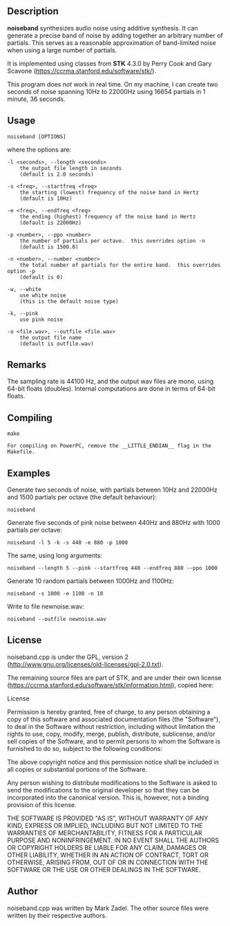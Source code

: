 
## Description

**noiseband** synthesizes audio noise using additive synthesis.  It can
generate a precise band of noise by adding together an arbitrary number of
partials.  This serves as a reasonable approximation of band-limited noise when
using a large number of partials.

It is implemented using classes from **STK** 4.3.0 by Perry Cook and Gary
Scavone (<https://ccrma.stanford.edu/software/stk/>).

This program does *not* work in real time.  On my machine, I can create two
seconds of noise spanning 10Hz to 22000Hz using 16654 partials in 1 minute, 36
seconds.

## Usage

    noiseband [OPTIONS]

where the options are:

    -l <seconds>, --length <seconds>
        the output file length in seconds
        (default is 2.0 seconds)

    -s <freq>, --startfreq <freq>
        the starting (lowest) frequency of the noise band in Hertz
        (default is 10Hz)

    -e <freq>, --endfreq <freq>
        the ending (highest) frequency of the noise band in Hertz
        (default is 22000Hz)

    -p <number>, --ppo <number>
        the number of partials per octave.  this overrides option -n
        (default is 1500.0)

    -n <number>, --number <number>
        the total number of partials for the entire band.  this overrides option -p
        (default is 0)

    -w, --white
        use white noise
        (this is the default noise type)

    -k, --pink
        use pink noise

    -o <file.wav>, --outfile <file.wav>
        the output file name
        (default is outfile.wav)


## Remarks

The sampling rate is 44100 Hz, and the output wav files are mono, using 64-bit
floats  (doubles).  Internal computations are done in terms of 64-bit floats.

## Compiling

    make

    For compiling on PowerPC, remove the __LITTLE_ENDIAN__ flag in the Makefile.

## Examples

Generate two seconds of noise, with partials between 10Hz and 22000Hz and 1500
partials per octave (the default behaviour):

    noiseband

Generate five seconds of pink noise between 440Hz and 880Hz with 1000 partials
per octave:

    noiseband -l 5 -k -s 440 -e 880 -p 1000

The same, using long arguments:

    noiseband --length 5 --pink --startfreq 440 --endfreq 880 --ppo 1000

Generate 10 random partials between 1000Hz and 1100Hz:

    noiseband -s 1000 -e 1100 -n 10

Write to file newnoise.wav:

    noiseband --outfile newnoise.wav


## License

noiseband.cpp is under the GPL, version 2
(<http://www.gnu.org/licenses/old-licenses/gpl-2.0.txt>).

The remaining source files are part of STK, and are under their own license
(<https://ccrma.stanford.edu/software/stk/information.html>), copied here:

License

Permission is hereby granted, free of charge, to any person obtaining a copy of
this software and associated documentation files (the "Software"), to deal in
the Software without restriction, including without limitation the rights to
use, copy, modify, merge, publish, distribute, sublicense, and/or sell copies
of the Software, and to permit persons to whom the Software is furnished to do
so, subject to the following conditions:

The above copyright notice and this permission notice shall be included in all
copies or substantial portions of the Software.

Any person wishing to distribute modifications to the Software is asked to send
the modifications to the original developer so that they can be incorporated
into the canonical version. This is, however, not a binding provision of this
license.

THE SOFTWARE IS PROVIDED "AS IS", WITHOUT WARRANTY OF ANY KIND, EXPRESS OR
IMPLIED, INCLUDING BUT NOT LIMITED TO THE WARRANTIES OF MERCHANTABILITY,
FITNESS FOR A PARTICULAR PURPOSE AND NONINFRINGEMENT. IN NO EVENT SHALL THE
AUTHORS OR COPYRIGHT HOLDERS BE LIABLE FOR ANY CLAIM, DAMAGES OR OTHER
LIABILITY, WHETHER IN AN ACTION OF CONTRACT, TORT OR OTHERWISE, ARISING FROM,
OUT OF OR IN CONNECTION WITH THE SOFTWARE OR THE USE OR OTHER DEALINGS IN THE
SOFTWARE.

## Author

noiseband.cpp was written by Mark Zadel.  The other source files were written
by their respective authors.

